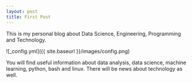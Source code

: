 ```yaml
---
layout: post
title: First Post
---
```


This is my personal blog about Data Science, Engineering, Programming and Technology.

![_config.yml]({{ site.baseurl }}/images/config.png)

You will find useful information about data analysis, data science, machine learning, python, bash and linux. There will be news about technology as well.
